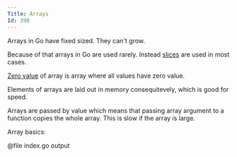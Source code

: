 ```yaml
---
Title: Arrays
Id: 390
---
```


Arrays in Go have fixed sized. They can't grow.

Because of that arrays in Go are used rarely. Instead [slices](ch-733) are used in most cases.

[Zero value](a-6069) of array is array where all values have zero value.

Elements of arrays are laid out in memory consequitevely, which is good for speed.

Arrays are passed by value which means that passing array argument to a function copies the whole array. This is slow if the array is large.

Array basics:

@file index.go output
